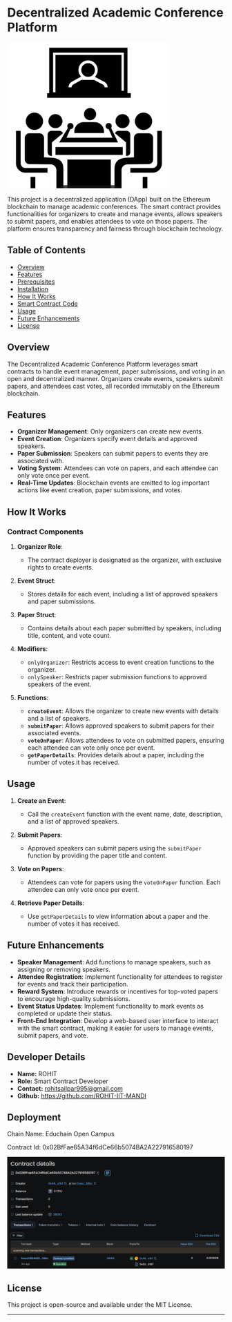 # Decentralized Academic Conference Platform

![alt text](image-1.png)

This project is a decentralized application (DApp) built on the Ethereum blockchain to manage academic conferences. The smart contract provides functionalities for organizers to create and manage events, allows speakers to submit papers, and enables attendees to vote on those papers. The platform ensures transparency and fairness through blockchain technology.

## Table of Contents

- [Overview](#overview)
- [Features](#features)
- [Prerequisites](#prerequisites)
- [Installation](#installation)
- [How It Works](#how-it-works)
- [Smart Contract Code](#smart-contract-code)
- [Usage](#usage)
- [Future Enhancements](#future-enhancements)
- [License](#license)

## Overview

The Decentralized Academic Conference Platform leverages smart contracts to handle event management, paper submissions, and voting in an open and decentralized manner. Organizers create events, speakers submit papers, and attendees cast votes, all recorded immutably on the Ethereum blockchain.

## Features

- **Organizer Management**: Only organizers can create new events.
- **Event Creation**: Organizers specify event details and approved speakers.
- **Paper Submission**: Speakers can submit papers to events they are associated with.
- **Voting System**: Attendees can vote on papers, and each attendee can only vote once per event.
- **Real-Time Updates**: Blockchain events are emitted to log important actions like event creation, paper submissions, and votes.




## How It Works

### Contract Components

1. **Organizer Role**:
   - The contract deployer is designated as the organizer, with exclusive rights to create events.

2. **Event Struct**:
   - Stores details for each event, including a list of approved speakers and paper submissions.

3. **Paper Struct**:
   - Contains details about each paper submitted by speakers, including title, content, and vote count.

4. **Modifiers**:
   - `onlyOrganizer`: Restricts access to event creation functions to the organizer.
   - `onlySpeaker`: Restricts paper submission functions to approved speakers of the event.

5. **Functions**:
   - **`createEvent`**: Allows the organizer to create new events with details and a list of speakers.
   - **`submitPaper`**: Allows approved speakers to submit papers for their associated events.
   - **`voteOnPaper`**: Allows attendees to vote on submitted papers, ensuring each attendee can vote only once per event.
   - **`getPaperDetails`**: Provides details about a paper, including the number of votes it has received.


## Usage

1. **Create an Event**:
   - Call the `createEvent` function with the event name, date, description, and a list of approved speakers.

2. **Submit Papers**:
   - Approved speakers can submit papers using the `submitPaper` function by providing the paper title and content.

3. **Vote on Papers**:
   - Attendees can vote for papers using the `voteOnPaper` function. Each attendee can only vote once per event.

4. **Retrieve Paper Details**:
   - Use `getPaperDetails` to view information about a paper and the number of votes it has received.

## Future Enhancements

- **Speaker Management**: Add functions to manage speakers, such as assigning or removing speakers.
- **Attendee Registration**: Implement functionality for attendees to register for events and track their participation.
- **Reward System**: Introduce rewards or incentives for top-voted papers to encourage high-quality submissions.
- **Event Status Updates**: Implement functionality to mark events as completed or update their status.
- **Front-End Integration**: Develop a web-based user interface to interact with the smart contract, making it easier for users to manage events, submit papers, and vote.


## Developer Details
- **Name:** ROHIT
- **Role:** Smart Contract Developer
- **Contact:** rohitsailpar995@gmail.com
- **Github:** https://github.com/ROHIT-IIT-MANDI

## Deployment 
Chain Name: Educhain Open Campus

Contract Id:
0x02BfFae65A34f6dCe66b5074BA2A227916580197

![alt text](image.png)


## License

This project is open-source and available under the MIT License.

---
